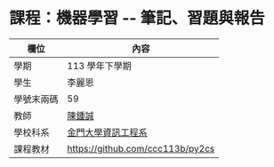 # 課程：機器學習 --  筆記、習題與報告

欄位 | 內容
-----|--------
學期 | 113 學年下學期
學生 | 李麗恩
學號末兩碼 | 59
教師 | [陳鍾誠](https://www.nqu.edu.tw/educsie/index.php?act=blog&code=list&ids=4)
學校科系 | [金門大學資訊工程系](https://www.nqu.edu.tw/educsie/index.php)
課程教材 | https://github.com/ccc113b/py2cs

